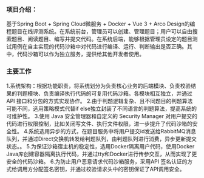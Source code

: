 ### 项目介绍：
基于Spring Boot + Spring Cloud微服务 + Docker + Vue 3 + Arco Design的编程题目在线评测系统。在系统前台，管理员可以创建、管理题目；用户可以自由搜索题目、阅读题目、编写并提交代码。在系统后端，能够根据管理员设定的题目测试用例在自主实现的代码沙箱中对代码进行编译、运行、判断输出是否正确。其中，代码沙箱可以作为独立服务，提供给其他开发者使用。
### 主要工作
1.系统架构：根据功能职责，将系统划分为负责核心业务的后端模块、负责校验结果的判题模块、负责编译执行代码的可复用代码沙箱。各模块相互独立，并通过 API 接口和分包的方式实现协作。
2.由于判题逻辑复杂、且不同题目的判题算法可能不同，选用策略模式代替if else独立封装了不同语言的判题算法，提高系统的可维护性。
3.使用 Java 安全管理器和自定义的 Security Manager 对用户提交的代码进行权限控制，比如关闭写文件、执行文件权限，进一步提升了代码沙箱的安全性。
4.系统选用异步的方式，在题目服务中将用户提交id发送给RabbitMQ消息队列，并通过Direct交换机转发给判题队列，由判题队列进行消费，异步更新提交状态。。
5.为保证沙箱宿主机的稳定性，选用Docker隔离用户代码，使用Docker Java库创建容器隔离执行代码，并通过tty和Docker进行传参交互，从而实现了更安全的代码沙箱。
6.为防止用户恶意请求代码沙箱服务，采用API 签名认证的方式给调用方分配签名密钥，并通过校验请求头中的密钥保证了API调用安全。
